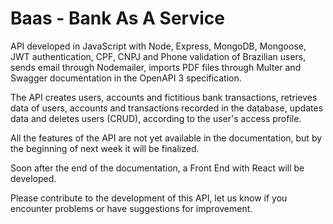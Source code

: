 # Baas - Bank As A Service

API developed in JavaScript with Node, Express, MongoDB, Mongoose, JWT authentication, CPF, CNPJ and Phone validation of Brazilian users, sends email through Nodemailer, imports PDF files through Multer and Swagger documentation in the OpenAPI 3 specification.

The API creates users, accounts and fictitious bank transactions, retrieves data of users, accounts and transactions recorded in the database, updates data and deletes users (CRUD), according to the user's access profile.

All the features of the API are not yet available in the documentation, but by the beginning of next week it will be finalized.

Soon after the end of the documentation, a Front End with React will be developed.

Please contribute to the development of this API, let us know if you encounter problems or have suggestions for improvement.
